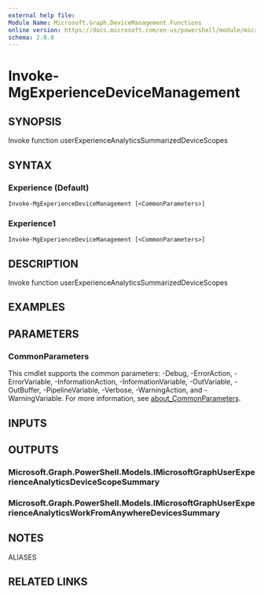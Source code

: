 ```yaml
---
external help file:
Module Name: Microsoft.Graph.DeviceManagement.Functions
online version: https://docs.microsoft.com/en-us/powershell/module/microsoft.graph.devicemanagement.functions/invoke-mgexperiencedevicemanagement
schema: 2.0.0
---
```


# Invoke-MgExperienceDeviceManagement

## SYNOPSIS
Invoke function userExperienceAnalyticsSummarizedDeviceScopes

## SYNTAX

### Experience (Default)
```
Invoke-MgExperienceDeviceManagement [<CommonParameters>]
```

### Experience1
```
Invoke-MgExperienceDeviceManagement [<CommonParameters>]
```

## DESCRIPTION
Invoke function userExperienceAnalyticsSummarizedDeviceScopes

## EXAMPLES

## PARAMETERS

### CommonParameters
This cmdlet supports the common parameters: -Debug, -ErrorAction, -ErrorVariable, -InformationAction, -InformationVariable, -OutVariable, -OutBuffer, -PipelineVariable, -Verbose, -WarningAction, and -WarningVariable. For more information, see [about_CommonParameters](http://go.microsoft.com/fwlink/?LinkID=113216).

## INPUTS

## OUTPUTS

### Microsoft.Graph.PowerShell.Models.IMicrosoftGraphUserExperienceAnalyticsDeviceScopeSummary

### Microsoft.Graph.PowerShell.Models.IMicrosoftGraphUserExperienceAnalyticsWorkFromAnywhereDevicesSummary

## NOTES

ALIASES

## RELATED LINKS

